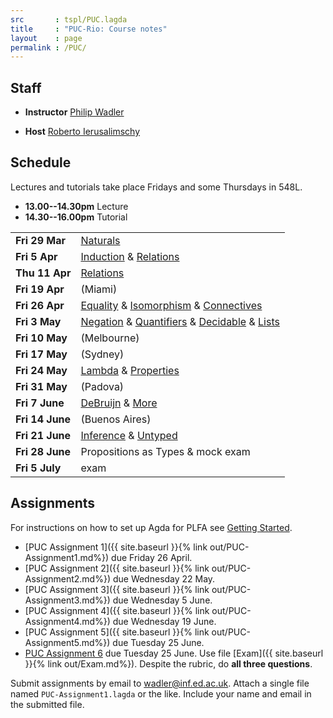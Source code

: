 ```yaml
---
src       : tspl/PUC.lagda
title     : "PUC-Rio: Course notes"
layout    : page
permalink : /PUC/
---
```


## Staff

* **Instructor**
    [Philip Wadler](https://homepages.inf.ed.ac.uk/wadler)

* **Host**
    [Roberto Ierusalimschy](http://www.inf.puc-rio.br/~roberto/)

## Schedule

Lectures and tutorials take place Fridays and some Thursdays in 548L.
* **13.00--14.30pm** Lecture
* **14.30--16.00pm** Tutorial

<table>
 <tr>
  <td><b>Fri 29 Mar</b></td>
  <td><a href="/Naturals/">Naturals</a></td>
 </tr>
 <tr>
  <td><b>Fri 5 Apr</b></td>
  <td><a href="/Induction/">Induction</a> &amp; <a href="/Relations/">Relations</a></td>
 </tr>
 <tr>
  <td><b>Thu 11 Apr</b></td>
  <td><a href="/Relations/">Relations</a></td>
 </tr>
 <tr>
  <td><b>Fri 19 Apr</b></td>
  <td>(Miami)</td>
 </tr>
 <tr>
  <td><b>Fri 26 Apr</b></td>
  <td><a href="/Equality/">Equality</a> &amp;
      <a href="/Isomorphism/">Isomorphism</a> &amp;
      <a href="/Connectives/">Connectives</a></td> 
 </tr>
 <tr>
  <td><b>Fri 3 May</b></td>
  <td><a href="/Negation/">Negation</a> &amp;
      <a href="/Quantifiers/">Quantifiers</a> &amp;
      <a href="/Decidable/">Decidable</a> &amp;
      <a href="/Lists/">Lists</a></td>
 </tr>
 <tr>
  <td><b>Fri 10 May</b></td>
  <td>(Melbourne)</td>
 </tr>
 <tr>
  <td><b>Fri 17 May</b></td>
  <td>(Sydney)</td>
 </tr>
 <tr>
  <td><b>Fri 24 May</b></td>
  <td><a href="/Lambda/">Lambda</a> &amp;
      <a href="/Properties/">Properties</a></td>
 </tr>
 <tr>
  <td><b>Fri 31 May</b></td>
  <td>(Padova)</td>
 </tr>
 <tr>
  <td><b>Fri 7 June</b></td>
  <td><a href="/DeBruijn/">DeBruijn</a> &amp;
      <a href="/More/">More</a></td>
 </tr>
 <tr>
  <td><b>Fri 14 June</b></td>
  <td>(Buenos Aires)</td>
 </tr>
 <tr>
  <td><b>Fri 21 June</b></td>
  <td><a href="/Inference/">Inference</a> &amp;
      <a href="/Untyped/">Untyped</a></td>
 </tr>
 <tr>
  <td><b>Fri 28 June</b></td>
  <td>Propositions as Types &amp; mock exam</td>
 </tr>
 <tr>
  <td><b>Fri 5 July</b></td>
  <td>exam</td>
 </tr>
</table>


## Assignments

For instructions on how to set up Agda for PLFA see [Getting Started](/GettingStarted/).

* [PUC Assignment 1]({{ site.baseurl }}{% link out/PUC-Assignment1.md%}) due Friday 26 April.
* [PUC Assignment 2]({{ site.baseurl }}{% link out/PUC-Assignment2.md%}) due Wednesday 22 May.
* [PUC Assignment 3]({{ site.baseurl }}{% link out/PUC-Assignment3.md%}) due Wednesday 5 June.
* [PUC Assignment 4]({{ site.baseurl }}{% link out/PUC-Assignment4.md%}) due Wednesday 19 June.
* [PUC Assignment 5]({{ site.baseurl }}{% link out/PUC-Assignment5.md%}) due Tuesday 25 June.
* [PUC Assignment 6](/tspl/first-mock.pdf) due Tuesday 25 June.
  Use file [Exam]({{ site.baseurl }}{% link out/Exam.md%}). Despite the rubric, do **all three questions**.

Submit assignments by email to [wadler@inf.ed.ac.uk](mailto:wadler@inf.ed.ac.uk).
Attach a single file named `PUC-Assignment1.lagda` or the like.  Include
your name and email in the submitted file.

